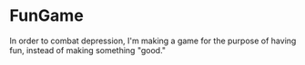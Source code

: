 # FunGame
In order to combat depression, I'm making a game for the purpose of having fun, instead of making something "good."
